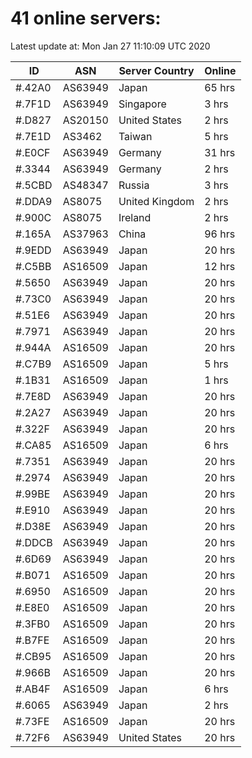 # 41 online servers:

Latest update at: Mon Jan 27 11:10:09 UTC 2020

| ID | ASN | Server Country | Online |
| -- | --- | -------------- | ------ |
| #.42A0 | AS63949 | Japan | 65 hrs |
| #.7F1D | AS63949 | Singapore | 3 hrs |
| #.D827 | AS20150 | United States | 2 hrs |
| #.7E1D | AS3462 | Taiwan | 5 hrs |
| #.E0CF | AS63949 | Germany | 31 hrs |
| #.3344 | AS63949 | Germany | 2 hrs |
| #.5CBD | AS48347 | Russia | 3 hrs |
| #.DDA9 | AS8075 | United Kingdom | 2 hrs |
| #.900C | AS8075 | Ireland | 2 hrs |
| #.165A | AS37963 | China | 96 hrs |
| #.9EDD | AS63949 | Japan | 20 hrs |
| #.C5BB | AS16509 | Japan | 12 hrs |
| #.5650 | AS63949 | Japan | 20 hrs |
| #.73C0 | AS63949 | Japan | 20 hrs |
| #.51E6 | AS63949 | Japan | 20 hrs |
| #.7971 | AS63949 | Japan | 20 hrs |
| #.944A | AS16509 | Japan | 20 hrs |
| #.C7B9 | AS16509 | Japan | 5 hrs |
| #.1B31 | AS16509 | Japan | 1 hrs |
| #.7E8D | AS63949 | Japan | 20 hrs |
| #.2A27 | AS63949 | Japan | 20 hrs |
| #.322F | AS63949 | Japan | 20 hrs |
| #.CA85 | AS16509 | Japan | 6 hrs |
| #.7351 | AS63949 | Japan | 20 hrs |
| #.2974 | AS63949 | Japan | 20 hrs |
| #.99BE | AS63949 | Japan | 20 hrs |
| #.E910 | AS63949 | Japan | 20 hrs |
| #.D38E | AS63949 | Japan | 20 hrs |
| #.DDCB | AS63949 | Japan | 20 hrs |
| #.6D69 | AS63949 | Japan | 20 hrs |
| #.B071 | AS16509 | Japan | 20 hrs |
| #.6950 | AS16509 | Japan | 20 hrs |
| #.E8E0 | AS16509 | Japan | 20 hrs |
| #.3FB0 | AS16509 | Japan | 20 hrs |
| #.B7FE | AS16509 | Japan | 20 hrs |
| #.CB95 | AS16509 | Japan | 20 hrs |
| #.966B | AS16509 | Japan | 20 hrs |
| #.AB4F | AS16509 | Japan | 6 hrs |
| #.6065 | AS63949 | Japan | 2 hrs |
| #.73FE | AS16509 | Japan | 20 hrs |
| #.72F6 | AS63949 | United States | 20 hrs |

